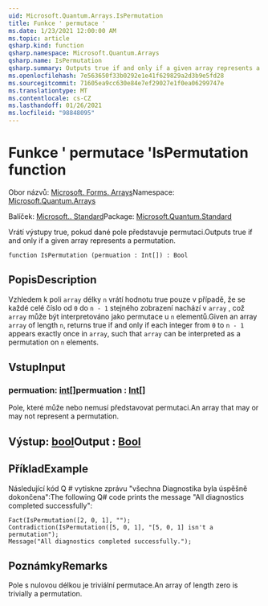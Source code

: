 ```yaml
---
uid: Microsoft.Quantum.Arrays.IsPermutation
title: Funkce ' permutace '
ms.date: 1/23/2021 12:00:00 AM
ms.topic: article
qsharp.kind: function
qsharp.namespace: Microsoft.Quantum.Arrays
qsharp.name: IsPermutation
qsharp.summary: Outputs true if and only if a given array represents a permutation.
ms.openlocfilehash: 7e563650f33b0292e1e41f629829a2d3b9e5fd28
ms.sourcegitcommit: 71605ea9cc630e84e7ef29027e1f0ea06299747e
ms.translationtype: MT
ms.contentlocale: cs-CZ
ms.lasthandoff: 01/26/2021
ms.locfileid: "98848095"
---
```

# <a name="ispermutation-function"></a><span data-ttu-id="c722a-102">Funkce ' permutace '</span><span class="sxs-lookup"><span data-stu-id="c722a-102">IsPermutation function</span></span>

<span data-ttu-id="c722a-103">Obor názvů: [Microsoft. Forms. Arrays](xref:Microsoft.Quantum.Arrays)</span><span class="sxs-lookup"><span data-stu-id="c722a-103">Namespace: [Microsoft.Quantum.Arrays](xref:Microsoft.Quantum.Arrays)</span></span>

<span data-ttu-id="c722a-104">Balíček: [Microsoft.. Standard](https://nuget.org/packages/Microsoft.Quantum.Standard)</span><span class="sxs-lookup"><span data-stu-id="c722a-104">Package: [Microsoft.Quantum.Standard](https://nuget.org/packages/Microsoft.Quantum.Standard)</span></span>


<span data-ttu-id="c722a-105">Vrátí výstupy true, pokud dané pole představuje permutaci.</span><span class="sxs-lookup"><span data-stu-id="c722a-105">Outputs true if and only if a given array represents a permutation.</span></span>

```qsharp
function IsPermutation (permuation : Int[]) : Bool
```


## <a name="description"></a><span data-ttu-id="c722a-106">Popis</span><span class="sxs-lookup"><span data-stu-id="c722a-106">Description</span></span>

<span data-ttu-id="c722a-107">Vzhledem k poli `array` délky `n` vrátí hodnotu true pouze v případě, že se každé celé číslo od `0` do `n - 1` stejného zobrazení nachází v `array` , což `array` může být interpretováno jako permutace u `n` elementů.</span><span class="sxs-lookup"><span data-stu-id="c722a-107">Given an array `array` of length `n`, returns true if and only if each integer from `0` to `n - 1` appears exactly once in `array`, such that `array` can be interpreted as a permutation on `n` elements.</span></span>

## <a name="input"></a><span data-ttu-id="c722a-108">Vstup</span><span class="sxs-lookup"><span data-stu-id="c722a-108">Input</span></span>

### <a name="permuation--int"></a><span data-ttu-id="c722a-109">permuation: [int](xref:microsoft.quantum.lang-ref.int)[]</span><span class="sxs-lookup"><span data-stu-id="c722a-109">permuation : [Int](xref:microsoft.quantum.lang-ref.int)[]</span></span>

<span data-ttu-id="c722a-110">Pole, které může nebo nemusí představovat permutaci.</span><span class="sxs-lookup"><span data-stu-id="c722a-110">An array that may or may not represent a permutation.</span></span>



## <a name="output--bool"></a><span data-ttu-id="c722a-111">Výstup: [bool](xref:microsoft.quantum.lang-ref.bool)</span><span class="sxs-lookup"><span data-stu-id="c722a-111">Output : [Bool](xref:microsoft.quantum.lang-ref.bool)</span></span>



## <a name="example"></a><span data-ttu-id="c722a-112">Příklad</span><span class="sxs-lookup"><span data-stu-id="c722a-112">Example</span></span>

<span data-ttu-id="c722a-113">Následující kód Q # vytiskne zprávu "všechna Diagnostika byla úspěšně dokončena":</span><span class="sxs-lookup"><span data-stu-id="c722a-113">The following Q# code prints the message "All diagnostics completed successfully":</span></span>

```qsharp
Fact(IsPermutation([2, 0, 1], "");
Contradiction(IsPermutation([5, 0, 1], "[5, 0, 1] isn't a permutation");
Message("All diagnostics completed successfully.");
```

## <a name="remarks"></a><span data-ttu-id="c722a-114">Poznámky</span><span class="sxs-lookup"><span data-stu-id="c722a-114">Remarks</span></span>

<span data-ttu-id="c722a-115">Pole s nulovou délkou je triviální permutace.</span><span class="sxs-lookup"><span data-stu-id="c722a-115">An array of length zero is trivially a permutation.</span></span>